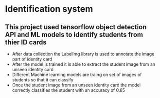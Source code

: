 # Identification system

## This project used tensorflow object detection API and ML models to identify students from thier ID cards

* After data collection the LabelImg library is used to annotate the image part of identity card
* After the model is trained it is able to extract the student image from an unseen identity card
* Different Machine learning models are traing on set of images of students so that it can classify
* Once the student image from an unseen identity card the model correctly classifies the student with an accuracy of 0.85
